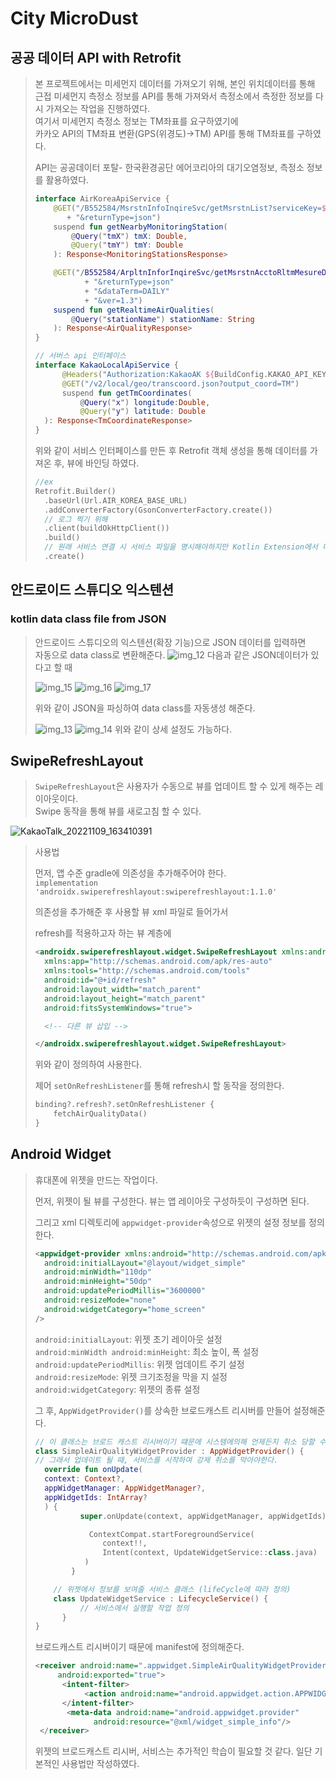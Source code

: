 City MicroDust
===

## 공공 데이터 API with Retrofit
> 본 프로젝트에서는 미세먼지 데이터를 가져오기 위해,
> 본인 위치데이터를 통해 근접 미세먼지 측정소 정보를 API를 통해 가져와서 측정소에서 측정한 정보를
> 다시 가져오는 작업을 진행하였다.  
> 여기서 미세먼지 측정소 정보는 TM좌표를 요구하였기에   
> 카카오 API의 TM좌표 변환(GPS(위경도)->TM) API를 통해 TM좌표를 구하였다.
>
>
> API는 공공데이터 포탈- 한국환경공단 에어코리아의 대기오염정보, 측정소 정보를 활용하였다.
>
> ```kotlin
> interface AirKoreaApiService {
>     @GET("/B552584/MsrstnInfoInqireSvc/getMsrstnList?serviceKey=${BuildConfig.AIR_KOREA_SERVICE_KEY}"
>        + "&returnType=json")
>     suspend fun getNearbyMonitoringStation(
>         @Query("tmX") tmX: Double,
>         @Query("tmY") tmY: Double
>     ): Response<MonitoringStationsResponse>
>
>     @GET("/B552584/ArpltnInforInqireSvc/getMsrstnAcctoRltmMesureDnsty?serviceKey=${BuildConfig.AIR_KOREA_SERVICE_KEY}"
>            + "&returnType=json"
>            + "&dataTerm=DAILY"
>            + "&ver=1.3")
>     suspend fun getRealtimeAirQualities(
>         @Query("stationName") stationName: String
>     ): Response<AirQualityResponse>
> }
>
> // 서버스 api 인터페이스
> interface KakaoLocalApiService {
>       @Headers("Authorization:KakaoAK ${BuildConfig.KAKAO_API_KEY}")
>       @GET("/v2/local/geo/transcoord.json?output_coord=TM")
>       suspend fun getTmCoordinates(
>           @Query("x") longitude:Double,
>           @Query("y") latitude: Double
>   ): Response<TmCoordinateResponse>
> }
> ```
>
> 위와 같이 서비스 인터페이스를 만든 후
> Retrofit 객체 생성을 통해 데이터를 가져온 후, 뷰에 바인딩 하였다.
> ```kotlin
> //ex
> Retrofit.Builder()
>   .baseUrl(Url.AIR_KOREA_BASE_URL)
>   .addConverterFactory(GsonConverterFactory.create())
>   // 로그 찍기 위해
>   .client(buildOkHttpClient())
>   .build()
>   // 원래 서비스 연결 시 서비스 파일을 명시해야하지만 Kotlin Extension에서 미리 정의된 함수로 바로 연결 가능
>   .create()
> ```


## 안드로이드 스튜디오 익스텐션
###  kotlin data class file from JSON
> 안드로이드 스튜디오의 익스텐션(확장 기능)으로 JSON 데이터를 입력하면  
> 자동으로 data class로 변환해준다.
> ![img_12](https://user-images.githubusercontent.com/79445881/200775497-b45d9d6c-2031-43e2-854b-ecc020a9873d.png)
> 다음과 같은 JSON데이터가 있다고 할 때
>
> ![img_15](https://user-images.githubusercontent.com/79445881/200775549-2b9992db-73b7-4a67-8a80-e41eb703e940.png)
> ![img_16](https://user-images.githubusercontent.com/79445881/200775596-90505b26-17a4-4712-86ab-0a0ed115ee52.png)
> ![img_17](https://user-images.githubusercontent.com/79445881/200775602-7331c33b-ceb6-4975-8dd4-c62e3b8c104e.png)
>
> 위와 같이 JSON을 파싱하여 data class를 자동생성 해준다.
>
>![img_13](https://user-images.githubusercontent.com/79445881/200775616-9f062c80-5211-4f9b-a30f-a5a78fc9de1d.png)
>![img_14](https://user-images.githubusercontent.com/79445881/200775626-c0b1aa6e-8a9d-436d-81b9-3ba0d5042086.png)
> 위와 같이 상세 설정도 가능하다.


## SwipeRefreshLayout
> ```SwipeRefreshLayout```은 사용자가 수동으로 뷰를 업데이트 할 수 있게 해주는 레이아웃이다.  
> Swipe 동작을 통해 뷰를 새로고침 할 수 있다.

![KakaoTalk_20221109_163410391](https://user-images.githubusercontent.com/79445881/200767495-7ae97dda-6448-40ab-9740-dfad45e1cc5f.gif)

> 사용법
>
> 먼저, 앱 수준 gradle에 의존성을 추가해주어야 한다.  
> ```implementation 'androidx.swiperefreshlayout:swiperefreshlayout:1.1.0'```
>
> 의존성을 추가해준 후 사용할 뷰 xml 파일로 들어가서
>
> refresh를 적용하고자 하는 뷰 계층에
> ```xml
> <androidx.swiperefreshlayout.widget.SwipeRefreshLayout xmlns:android="http://schemas.android.com/apk/res/android"
>   xmlns:app="http://schemas.android.com/apk/res-auto"
>   xmlns:tools="http://schemas.android.com/tools"
>   android:id="@+id/refresh"
>   android:layout_width="match_parent"
>   android:layout_height="match_parent"
>   android:fitsSystemWindows="true">
> 
>   <!-- 다른 뷰 삽입 -->
> 
> </androidx.swiperefreshlayout.widget.SwipeRefreshLayout>
>  ```
> 위와 같이 정의하여 사용한다.
>
>
> 제어
> ```setOnRefreshListener```를 통해 refresh시 할 동작을 정의한다.
> ```kotlin
> binding?.refresh?.setOnRefreshListener {
>     fetchAirQualityData()
> }
>```



## Android Widget
> 휴대폰에 위젯을 만드는 작업이다.
>
> 먼저, 위젯이 될 뷰를 구성한다.
> 뷰는 앱 레이아웃 구성하듯이 구성하면 된다.
>
> 그리고 xml 디렉토리에 ```appwidget-provider```속성으로 위젯의 설정 정보를 정의한다.
> ```xml
> <appwidget-provider xmlns:android="http://schemas.android.com/apk/res/android"
>   android:initialLayout="@layout/widget_simple"
>   android:minWidth="110dp"
>   android:minHeight="50dp"
>   android:updatePeriodMillis="3600000"
>   android:resizeMode="none"
>   android:widgetCategory="home_screen"
> />
> 
> ```
>
> ```android:initialLayout```: 위젯 초기 레이아웃 설정  
> ```android:minWidth android:minHeight```: 최소 높이, 폭 설정  
> ```android:updatePeriodMillis```: 위젯 업데이트 주기 설정  
> ```android:resizeMode```: 위젯 크기조정을 막을 지 설정
> ```android:widgetCategory```: 위젯의 종류 설정
>
>
> 그 후, ```AppWidgetProvider()```를 상속한 브로드캐스트 리시버를 만들어 설정해준다.
>
> ```kotlin
> // 이 클래스는 브로드 캐스트 리시버이기 떄문에 시스템에의해 언제든지 취소 당할 수 있다.
> class SimpleAirQualityWidgetProvider : AppWidgetProvider() {
> // 그래서 업데이트 될 때, 서비스를 시작하여 강제 취소를 막아야한다.
>   override fun onUpdate(
>   context: Context?,
>   appWidgetManager: AppWidgetManager?,
>   appWidgetIds: IntArray?
>   ) {
>           super.onUpdate(context, appWidgetManager, appWidgetIds)
>
>             ContextCompat.startForegroundService(
>                context!!,
>                Intent(context, UpdateWidgetService::class.java)
>            )
>         }
>
>     // 위젯에서 정보를 보여줄 서비스 클래스 (lifeCycle에 따라 정의)
>     class UpdateWidgetService : LifecycleService() {
>           // 서비스에서 실행할 작업 정의
>       }
> }
> ```
>
>
> 브로드캐스트 리시버이기 때문에 manifest에 정의해준다.
> ```xml
> <receiver android:name=".appwidget.SimpleAirQualityWidgetProvider"
>      android:exported="true">
>       <intent-filter>
>            <action android:name="android.appwidget.action.APPWIDGET_UPDATE"/>
>       </intent-filter>
>        <meta-data android:name="android.appwidget.provider"
>              android:resource="@xml/widget_simple_info"/>
>  </receiver>
> ```
>
> 위젯의 브로드캐스트 리시버, 서비스는 추가적인 학습이 필요할 것 같다.
> 일단 기본적인 사용법만 작성하였다.